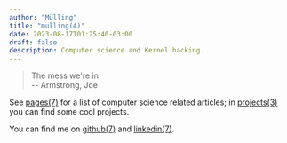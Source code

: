 ```yaml
---
author: "Mülling"
title: "mulling(4)"
date: 2023-08-17T01:25:40-03:00
draft: false
description: Computer science and Kernel hacking.
---
```


> The mess we're in<br><span class="quote"> -- Armstrong, Joe</span>

See [pages(7)](/pages) for a list of computer science related articles; in [projects(3)](/projects) you can find some cool projects.

You can find me on [github(7)](https://github.com/mulling) and [linkedin(7)](https://linkedin.com/in/mulling).
